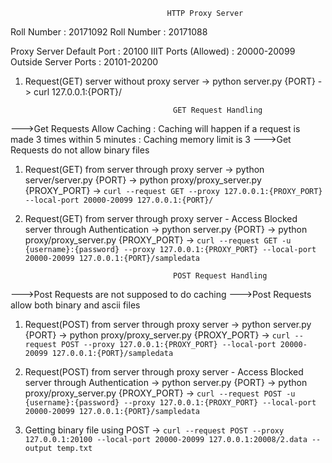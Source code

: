                                        HTTP Proxy Server

Roll Number : 20171092
Roll Number : 20171088


Proxy Server Default Port : 20100
IIIT Ports (Allowed) : 20000-20099
Outside Server Ports : 20101-20200

1. Request(GET) server without proxy server
-> python server.py {PORT}
-> curl 127.0.0.1:{PORT}/


                                        GET Request Handling
--->Get Requests Allow Caching
     : Caching will happen if a request is made 3 times within 5 minutes
     : Caching memory limit is 3
--->Get Requests do not allow binary files
1. Request(GET) from server through proxy server
-> python server/server.py {PORT}
-> python proxy/proxy_server.py {PROXY_PORT}
-> `curl --request GET --proxy 127.0.0.1:{PROXY_PORT} --local-port 20000-20099 127.0.0.1:{PORT}/`

2. Request(GET) from server through proxy server - Access Blocked server through Authentication
-> python server.py {PORT}
-> python proxy/proxy_server.py {PROXY_PORT}
-> `curl --request GET -u {username}:{password} --proxy 127.0.0.1:{PROXY_PORT} --local-port 20000-20099 127.0.0.1:{PORT}/sampledata`

                                        POST Request Handling
--->Post Requests are not supposed to do caching
--->Post Requests allow both binary and ascii files


1. Request(POST) from server through proxy server
-> python server.py {PORT}
-> python proxy/proxy_server.py {PROXY_PORT}
-> `curl --request POST --proxy 127.0.0.1:{PROXY_PORT} --local-port 20000-20099 127.0.0.1:{PORT}/sampledata`

2. Request(POST) from server through proxy server - Access Blocked server through Authentication
-> python server.py {PORT}
-> python proxy/proxy_server.py {PROXY_PORT}
-> `curl --request POST -u {username}:{password} --proxy 127.0.0.1:{PROXY_PORT} --local-port 20000-20099 127.0.0.1:{PORT}/sampledata`

3. Getting binary file using POST 
-> `curl --request POST --proxy 127.0.0.1:20100 --local-port 20000-20099 127.0.0.1:20008/2.data --output temp.txt`
